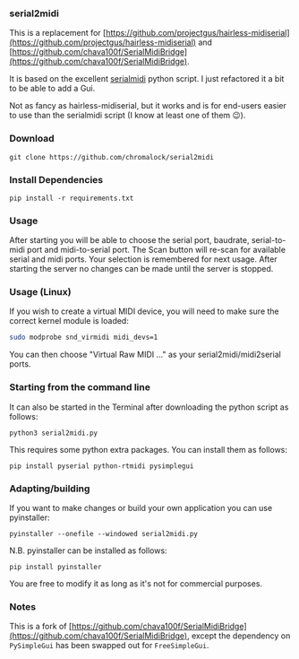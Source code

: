 ### serial2midi

This is a replacement for [https://github.com/projectgus/hairless-midiserial](https://github.com/projectgus/hairless-midiserial) and [https://github.com/chava100f/SerialMidiBridge](https://github.com/chava100f/SerialMidiBridge).

It is based on the excellent [serialmidi](https://github.com/raspy135/serialmidi) python script. I just refactored it a bit to be able to add a Gui.

Not as fancy as hairless-midiserial, but it works and is for end-users easier to use than the serialmidi script (I know at least one of them :wink:).

### Download

```
git clone https://github.com/chromalock/serial2midi
```

### Install Dependencies

```
pip install -r requirements.txt
```

### Usage

After starting you will be able to choose the serial port, baudrate, serial-to-midi port and midi-to-serial port. The Scan button will re-scan for available serial and midi ports. Your selection is remembered for next usage. After starting the server no changes can be made until the server is stopped.

### Usage (Linux)

If you wish to create a virtual MIDI device, you will need to make sure the correct kernel module is loaded:

```bash
sudo modprobe snd_virmidi midi_devs=1
```

You can then choose "Virtual Raw MIDI ..." as your serial2midi/midi2serial ports.


### Starting from the command line

It can also be started in the Terminal after downloading the python script as follows:

```
python3 serial2midi.py
```

This requires some python extra packages. You can install them as follows:

```
pip install pyserial python-rtmidi pysimplegui
```

### Adapting/building

If you want to make changes or build your own application you can use pyinstaller:

```
pyinstaller --onefile --windowed serial2midi.py
```

N.B. pyinstaller can be installed as follows:

```
pip install pyinstaller
```

You are free to modify it as long as it's not for commercial purposes.

### Notes

This is a fork of [https://github.com/chava100f/SerialMidiBridge](https://github.com/chava100f/SerialMidiBridge), except the dependency on `PySimpleGui` has been swapped out for `FreeSimpleGui`.

